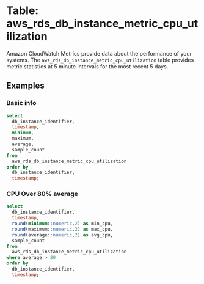 # Table: aws_rds_db_instance_metric_cpu_utilization

Amazon CloudWatch Metrics provide data about the performance of your systems.  The `aws_rds_db_instance_metric_cpu_utilization` table provides metric statistics at 5 minute intervals for the most recent 5 days.


## Examples

### Basic info

```sql
select
  db_instance_identifier,
  timestamp,
  minimum,
  maximum,
  average,
  sample_count
from
  aws_rds_db_instance_metric_cpu_utilization
order by
  db_instance_identifier,
  timestamp;
```



### CPU Over 80% average

```sql
select
  db_instance_identifier,
  timestamp,
  round(minimum::numeric,2) as min_cpu,
  round(maximum::numeric,2) as max_cpu,
  round(average::numeric,2) as avg_cpu,
  sample_count
from
  aws_rds_db_instance_metric_cpu_utilization
where average > 80
order by
  db_instance_identifier,
  timestamp;
```